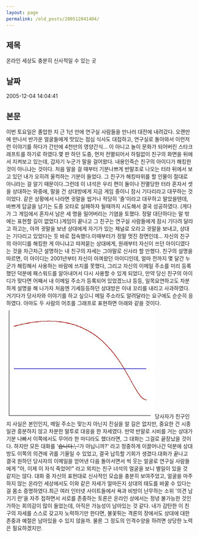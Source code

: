 ```yaml
---
layout: page
permalink: /old_posts/200512041404/
---
```


## 제목
온라인 세상도 충분히 신사적일 수 있는 곳

## 날짜
2005-12-04 14:04:41

## 본문
이번 토요일은 졸업한 지 근 1년 만에 연구실 사람들을 만나러 대전에 내려갔다. 오랜만에 만나서 반가운 얼굴들에게 맛있는 점심 식사도 대접하고, 연구실로 돌아와서 이런저런 이야기를 하다가 간만에 4천만의 영양간식... 이 아니고 놀이 문화가 되어버린 스타크래프트를 하기로 하였다.몇 판 하던 도중, 먼저 전멸되어서 하릴없이 친구의 화면을 뒤에서 지켜보고 있는데, 갑자기 누군가 말을 걸어왔다. 내용인즉슨 친구의 아이디가 해킹한 것이 아니냐는 것이다. 처음 말을 걸 때부터 기분나쁘게 반말조로 나오는 터라 뒤에서 보고 있던 내가 오히려 울컥하는 기분이 들었다. 그 친구가 해킹따위를 할 인물이 절대로 아니라는 걸 알기 때문이다.그런데 이 녀석은 우리 편이 둘이나 전멸당한 터라 혼자서 셋을 상대하는 와중에, 말을 건 상대방에게 지금 게임 중이니 잠시 기다리라고 대꾸하는 것이었다. 같은 상황에서 나라면 귓말을 씹거나 적당히 '즐'이라고 대꾸하고 말았을텐데, 바쁘게 답글을 남기는 도중 오타로 실패하자 될때까지 시도해서 결국 성공하였다. (게다가 그 게임에서 혼자서 남은 세 명을 밀어버리는 기염을 토했다. 정말 대단하다는 말 밖에는 표현할 길이 없었다.)게임이 끝나고 그 친구는 연구실 사람들에게 잠시 기다려 달라고 하고는, 아까 귓말을 보낸 상대에게 자기가 있는 채널로 오라고 귓말을 보내고, 상대는 기다리고 있었다는 듯 바로 접속했다.이때부터가 정말 멋진 장면인데... 자신의 친구의 아이디를 해킹한 게 아니냐고 따져묻는 상대에게, 원래부터 자신이 쓰던 아이디였다는 것을 차근차근 설명하는 내 친구의 자세는 그야말로 신사라 할 만했다. 친구의 설명을 따르면, 이 아이디는 2001년부터 자신이 아껴왔던 아이디인데, 얼마 전까지 몇 달간 누군가 해킹해서 사용하는 바람에 쓰지를 못했다, 그리고 자신의 이메일 주소를 미리 등록했던 덕분에 패스워드를 알아내어서 다시 사용할 수 있게 되었다, 만약 당신 친구의 아이디가 맞다면 어째서 내 이메일 주소가 등록되어 있었겠느냐 등등, 일목요연하고도 차분하게 설명을 해 나가자 처음엔 기세등등하던 상대방은 이내 꼬리를 내리고 사과하였다. 거기다가 당사자와 이야기를 하고 싶으니 메일 주소라도 알려달라는 요구에도 순순히 응하였다. 아마도 두 사람의 어조를 그래프로 표현하면 아래와 같을 것이다.![c0003499_13493215.jpg](200512041404/c0003499_13493215.jpg)당사자가 친구인지 사실은 본인인지, 메일 주소는 맞는지 아닌지 진실을 알 길은 없지만, 중요한 건 시종일관 흥분하지 않고 차분한 말투로 대응을 한 자세였다. 만약 반말로 시비를 거는 상대가 기분 나빠서 이쪽에서도 무어라 한 마디라도 했더라면, 그 대화는 그걸로 끝장났을 것이다. 하지만 모든 대화를 '~~습니다.', '~~가 아닙니까?' 라고 정중하게 이끌어나간 덕분에 상대방도 이쪽의 의견에 귀를 기울일 수 있었고, 결국 납득할 기회가 생겼다.대화가 끝나고 결국 원하던 당사자의 이메일을 얻어낸 다음 돌아서면서 씩 웃는 얼굴로 연구실 사람들에게 "아, 이제 이 자식 죽었어!" 라고 외치는 친구 녀석의 얼굴을 보니 별일이 있을 것 같지는 않다. 대화 중 자신의 표현대로 신사적인 모습을 충분히 보여주었고, 얼굴을 마주하지 않는 온라인 세상에서도 이와 같은 자세가 얼마든지 상대의 태도를 바꿀 수 있다는 걸 몸소 증명하였다.최근 여러 인터넷 사이트들에서 욕과 비방이 난무하는 소위 '의견 남기기 란'을 자주 접하면서 서로를 존중하는 토론은 온라인 상에서는 정녕 불가능한 것인가하는 회의감이 많이 들었는데, 아직은 가능성이 남아있는 것 같다. 내가 감탄한 이 친구의 자세를 스스로 갖고자 노력하기만 한다면, 불꽃튀는 격론의 장에서도 상대에 대한 존중과 예절은 남아있을 수 있지 않을까. 물론 그 정도의 인격수양을 하려면 상당한 노력은 필요하겠지만.